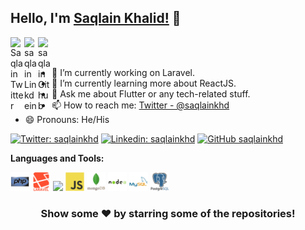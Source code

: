 ## Hello, I'm [Saqlain Khalid!](https://www.linkedin.com/in/saqlainkhd) 👋

<a target="_blank" href="https://twitter.com/saqlainkhd">
  <img align="left" alt="Saqlain Twitter" width="22px" src="https://cdn.jsdelivr.net/npm/simple-icons@v3/icons/twitter.svg" />
</a>
<a target="_blank" href="https://linkedin.com/in/saqlainkhd">
  <img align="left" alt="saqlain Linkdein" width="22px" src="https://cdn.jsdelivr.net/npm/simple-icons@v3/icons/linkedin.svg" />
</a>
<a target="_blank" href="https://github.com/saqlainkhd">
  <img align="left" alt="saqlain Github" width="22px" src="https://cdn.jsdelivr.net/npm/simple-icons@v3/icons/github.svg" />
</a>

<br/>
<br/>


- 🔭 I’m currently working on Laravel.
- 🌱 I’m currently learning more about ReactJS.
- 💬 Ask me about Flutter or any tech-related stuff.
- 📫 How to reach me: [Twitter - @saqlainkhd](https://twitter.com/saqlainkhd)
- 😄 Pronouns: He/His

[![Twitter: saqlainkhd](https://img.shields.io/twitter/follow/saqlainkhd?style=social)](https://twitter.com/saqlainkhd)
[![Linkedin: saqlainkhd](https://img.shields.io/badge/-saqlainkhd-blue?style=flat-square&logo=Linkedin&logoColor=white&link=https://www.linkedin.com/in/saqlainkhd/)](https://www.linkedin.com/in/saqlainkhd/)
[![GitHub saqlainkhd](https://img.shields.io/github/followers/saqlainkhd?label=follow&style=social)](https://github.com/saqlainkhd)


**Languages and Tools:**  
<p>
<code><img height="30" src="https://raw.githubusercontent.com/devicons/devicon/master/icons/php/php-original.svg"></code>
<code><img height="30" src="https://raw.githubusercontent.com/devicons/devicon/master/icons/laravel/laravel-plain-wordmark.svg"></code>
<code><img height="30" src="https://cdn.worldvectorlogo.com/logos/codeigniter.svg"></code>
<code><img height="30" src="https://raw.githubusercontent.com/devicons/devicon/master/icons/javascript/javascript-original.svg"></code>
<code><img height="30" src="https://raw.githubusercontent.com/devicons/devicon/master/icons/mongodb/mongodb-original-wordmark.svg"></code>
<code><img height="30" src="https://raw.githubusercontent.com/devicons/devicon/master/icons/nodejs/nodejs-original-wordmark.svg"></code>
<code><img height="30" src="https://raw.githubusercontent.com/devicons/devicon/master/icons/mysql/mysql-original-wordmark.svg"></code>    
<code><img height="30" src="https://raw.githubusercontent.com/devicons/devicon/master/icons/postgresql/postgresql-original-wordmark.svg"></code>    
</p>


<div align="center">

### Show some ❤️ by starring some of the repositories!

</div>

